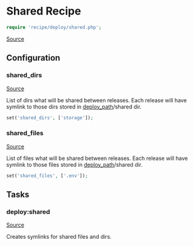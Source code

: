 <!-- DO NOT EDIT THIS FILE! -->
<!-- Instead edit recipe/deploy/shared.php -->
<!-- Then run bin/docgen -->

# Shared Recipe

```php
require 'recipe/deploy/shared.php';
```

[Source](/recipe/deploy/shared.php)


## Configuration
### shared_dirs
[Source](https://github.com/deployphp/deployer/blob/master/recipe/deploy/shared.php#L12)

List of dirs what will be shared between releases.
Each release will have symlink to those dirs stored in [deploy_path](/docs/recipe/common.md#deploy_path)/shared dir.
```php
set('shared_dirs', ['storage']);
```



### shared_files
[Source](https://github.com/deployphp/deployer/blob/master/recipe/deploy/shared.php#L19)

List of files what will be shared between releases.
Each release will have symlink to those files stored in [deploy_path](/docs/recipe/common.md#deploy_path)/shared dir.
```php
set('shared_files', ['.env']);
```




## Tasks

### deploy:shared
[Source](https://github.com/deployphp/deployer/blob/master/recipe/deploy/shared.php#L22)

Creates symlinks for shared files and dirs.




